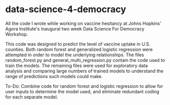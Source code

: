 # data-science-4-democracy
All the code I wrote while working on vaccine hesitancy at Johns Hopkins' Agora Institute's inaugural two week Data Science For Democracy Workshop.

This code was designed to predict the level of vaccine uptake in U.S. counties. Both random forest and generalized logistic regression were attempted in order to model the underlying relationships. The files random_forest.py and general_multi_regression.py contain the code used to train the models. The remaining files were used for exploratory data analysis and comparing large numbers of trained models to understand the range of predictions such models could make.

To-Do:
Combine code for random forest and logistic regression to allow for user inputs to determine the model used, and eliminate redundant coding for each separate model.
